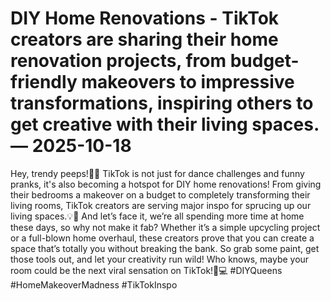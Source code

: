 # DIY Home Renovations - TikTok creators are sharing their home renovation projects, from budget-friendly makeovers to impressive transformations, inspiring others to get creative with their living spaces. — 2025-10-18

Hey, trendy peeps!🔨✨ TikTok is not just for dance challenges and funny pranks, it's also becoming a hotspot for DIY home renovations! From giving their bedrooms a makeover on a budget to completely transforming their living rooms, TikTok creators are serving major inspo for sprucing up our living spaces.💡🏡 And let’s face it, we’re all spending more time at home these days, so why not make it fab? Whether it’s a simple upcycling project or a full-blown home overhaul, these creators prove that you can create a space that’s totally you without breaking the bank. So grab some paint, get those tools out, and let your creativity run wild! Who knows, maybe your room could be the next viral sensation on TikTok!💫💻 #DIYQueens #HomeMakeoverMadness #TikTokInspo
